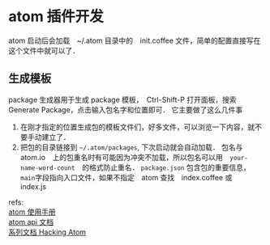 # atom 插件开发
atom 启动后会加载　~/.atom 目录中的　init.coffee 文件，简单的配置直接写在这个文件中就可以了．

## 生成模板
package 生成器用于生成 package 模板，　Ctrl-Shift-P 打开面板，搜索　Generate Package，点击输入包名字和位置即可．
它主要做了这么几件事
1. 在刚才指定的位置生成包的模板文件们，好多文件，可以浏览一下内容，就不要手动建立了．
2. 把包的目录链接到 `~/.atom/packages`, 下次启动就会自动加载．
包名与　atom.io　上的包重名时有可能因为冲突不加载，所以包名可以用　`your-name-word-count`　的格式防止重名．
`package.json` 包含包的重要信息，`main`字段指向入口文件，如果不指定　atom 查找　index.coffee 或　index.js





refs:  
[atom 使用手册](http://flight-manual.atom.io/)  
[atom api 文档](https://atom.io/docs/api/v1.15.0/AtomEnvironment)  
[系列文档 Hacking Atom](http://flight-manual.atom.io/hacking-atom/sections/tools-of-the-trade/)  
